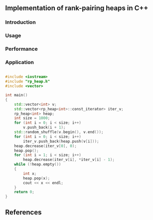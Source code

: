 ## Implementation of rank-pairing heaps in C++

### Introduction

### Usage

### Performance

### Application
```C++

#include <iostream>
#include "rp_heap.h"
#include <vector>

int main()
{
	std::vector<int> v;
	std::vector<rp_heap<int>::const_iterator> iter_v;
	rp_heap<int> heap;
	int size = 1000;
	for (int i = 0; i < size; i++)
		v.push_back(i + 1);
	std::random_shuffle(v.begin(), v.end());
	for (int i = 0; i < size; i++)
		iter_v.push_back(heap.push(v[i]));
	heap.decrease(iter_v[0], 0);
	heap.pop();
	for (int i = 1; i < size; i++)
		heap.decrease(iter_v[i], *iter_v[i] - 1);
	while (!heap.empty())
	{
		int x;
		heap.pop(x);
		cout << x << endl;
	}
	return 0;
}

```

## References

